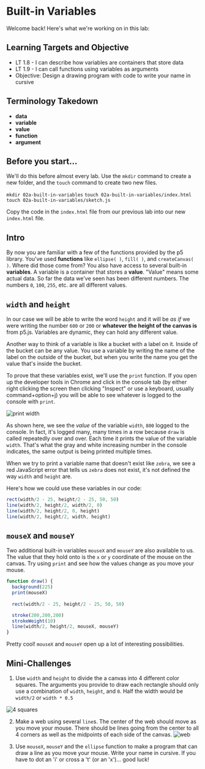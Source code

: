# Built-in Variables

Welcome back! Here's what we're working on in this lab:

## Learning Targets and Objective
- LT 1.8 - I can describe how variables are containers that store data
- LT 1.9 - I can call functions using variables as arguments
- Objective: Design a drawing program with code to write your name in cursive

## Terminology Takedown
- **data**
- **variable**
- **value**
- **function**
- **argument**

## Before you start...

We'll do this before almost every lab. Use the `mkdir` command to create a new folder, and the `touch` command to create two new files.

`mkdir 02a-built-in-variables`
`touch 02a-built-in-variables/index.html`
`touch 02a-built-in-variables/sketch.js`

Copy the code in the `index.html` file from our previous lab into our new `index.html` file.

## Intro

By now you are familiar with a few of the functions provided by the p5 library. 
You've used **functions** like `ellipse( )`, `fill( )`, and `createCanvas( )`. Where did those come from?
You also have access to several built-in **variables**. 
A variable is a container that stores a **value**. 
"Value" means some actual data. So far the data we've seen has been different numbers. 
The numbers `0`, `100`, `255`, etc. are all different values.

## `width` and `height`

In our case we will be able to write the word `height` and it will be *as if* we were writing the number `600` or `200` or **whatever the height of the canvas is** from p5.js. 
Variables are dynamic, they can hold any different value.

Another way to think of a variable is like a bucket with a label on it. 
Inside of the bucket can be any value.  You use a variable by writing the name of the label on the outside of the bucket, 
but when you write the name you get the value that's inside the bucket.

To prove that these variables exist, we'll use the `print` function. If you open up the developer tools in Chrome and click in the console tab (by either right clicking the screen then clicking "Inspect" or use a keyboard, usually command+option+j) you will be able to see whatever is logged to the console with `print`.

![print width](https://s3.amazonaws.com/upperline/curriculum-assets/p5js/print-width.gif)

As shown here, we see the *value* of the variable `width`, `800` logged to the console. In fact, it's logged many, many times in a row because `draw` is called repeatedly over and over. Each time it prints the value of the variable `width`. That's what the gray and white increasing number in the console indicates, the same output is being printed multiple times.

When we try to print a variable name that doesn't exist like `zebra`, we see a red JavaScript error that tells us `zebra` does not exist, it's not defined the way `width` and `height` are.

Here's how we could use these variables in our code:

```javascript
rect(width/2 - 25, height/2 - 25, 50, 50)
line(width/2, height/2, width/2, 0)
line(width/2, height/2, 0, height)
line(width/2, height/2, width, height)
```

## `mouseX` and `mouseY`
Two additional built-in variables `mouseX` and `mouseY` are also available to us. 
The value that they hold onto is the `x` or `y` coordinate of the mouse on the canvas. 
Try using `print` and see how the values change as you move your mouse.

```javascript
function draw() {
  background(225)
  print(mouseX)
  
  rect(width/2 - 25, height/2 - 25, 50, 50)

  stroke(200,200,200)
  strokeWeight(10)
  line(width/2, height/2, mouseX, mouseY)
}
```

Pretty cool!  `mouseX` and `mouseY` open up a lot of interesting possibilities.

## Mini-Challenges

1. Use `width` and `height` to divide the a canvas into 4 different color squares. The arguments you provide to draw each rectangle should only use a combination of `width`, `height`, and `0`.  Half the width would be `width/2` or `width * 0.5`

  ![4 squares](https://s3.amazonaws.com/upperline/curriculum-assets/p5js/4squares.png)

2. Make a web using several `line`s.  The center of the web should move as you move your mouse.  There should be lines going from the center to all 4 corners as well as the midpoints of each side of the canvas.
 ![web](https://s3.amazonaws.com/upperline/curriculum-assets/p5js/web.gif)

3. Use `mouseX`, `mouseY` and the `ellipse` function to make a program that can draw a line as you move your mouse. Write your name in cursive. If you have to dot an 'i' or cross a 't' (or an 'x')... good luck!


